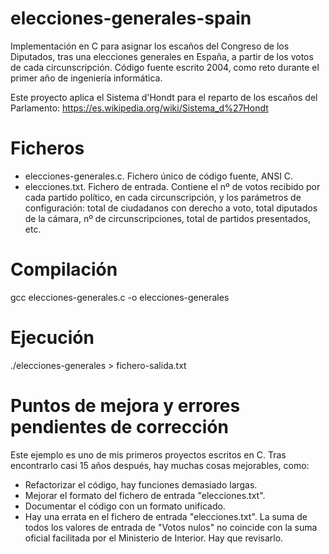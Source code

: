 # elecciones-generales-spain
Implementación en C para asignar los escaños del Congreso de los Diputados, tras una elecciones generales en España, a partir de los votos de cada circunscripción. Código fuente escrito 2004, como reto durante el primer año de ingeniería informática. 

Este proyecto aplica el Sistema d'Hondt para el reparto de los escaños del Parlamento: https://es.wikipedia.org/wiki/Sistema_d%27Hondt

# Ficheros
- elecciones-generales.c. Fichero único de código fuente, ANSI C.
- elecciones.txt. Fichero de entrada. Contiene el nº de votos recibido por cada partido político, en cada circunscripción, y los parámetros de configuración: total de ciudadanos con derecho a voto, total diputados de la cámara, nº de circunscripciones, total de partidos presentados, etc.

# Compilación
gcc elecciones-generales.c -o elecciones-generales

# Ejecución
./elecciones-generales > fichero-salida.txt

# Puntos de mejora y errores pendientes de corrección
Este ejemplo es uno de mis primeros proyectos escritos en C. Tras encontrarlo casi 15 años después, hay muchas cosas mejorables, como:
- Refactorizar el código, hay funciones demasiado largas.
- Mejorar el formato del fichero de entrada "elecciones.txt".
- Documentar el código con un formato unificado.
- Hay una errata en el fichero de entrada "elecciones.txt". La suma de todos los valores de entrada de "Votos nulos" no coincide con la suma oficial facilitada por el Ministerio de Interior. Hay que revisarlo.
